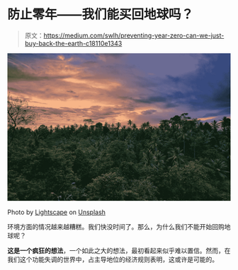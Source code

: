 # 防止零年——我们能买回地球吗？

> 原文：<https://medium.com/swlh/preventing-year-zero-can-we-just-buy-back-the-earth-c18110e1343>

![](img/66625ebf863e38992bd370b3f962436f.png)

Photo by [Lightscape](https://unsplash.com/photos/LRQsyNQL1TE?utm_source=unsplash&utm_medium=referral&utm_content=creditCopyText) on [Unsplash](https://unsplash.com/search/photos/jungle?utm_source=unsplash&utm_medium=referral&utm_content=creditCopyText)

环境方面的情况越来越糟糕。我们快没时间了。那么，为什么我们不能开始回购地球呢？

**这是一个疯狂的想法**，一个如此之大的想法，最初看起来似乎难以置信。然而，在我们这个功能失调的世界中，占主导地位的经济规则表明，这或许是可能的。
